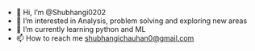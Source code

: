 - 👋 Hi, I’m @Shubhangi0202
- 👀 I’m interested in Analysis, problem solving and exploring new areas
- 🌱 I’m currently learning python and ML
- 📫 How to reach me shubhangichauhan0@gmail.com

<!---
Shubhangi0202/Shubhangi0202 is a ✨ special ✨ repository because its `README.md` (this file) appears on your GitHub profile.
You can click the Preview link to take a look at your changes.
--->
